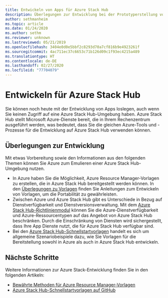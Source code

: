 ```yaml
---
title: Entwickeln von Apps für Azure Stack Hub
description: Überlegungen zur Entwicklung bei der Prototyperstellung von App in Azure Stack Hub mithilfe von Azure-Diensten.
author: sethmanheim
ms.topic: article
ms.date: 01/24/2020
ms.author: sethm
ms.reviewer: unknown
ms.lastreviewed: 05/21/2019
ms.openlocfilehash: 3404e0d0e5bbf2c8293d70a7cf816b9e4923261f
ms.sourcegitcommit: 4ac711ec37c6653c71b126d09c1f93ec4215a489
ms.translationtype: HT
ms.contentlocale: de-DE
ms.lasthandoff: 02/27/2020
ms.locfileid: "77704079"
---
```

# <a name="develop-for-azure-stack-hub"></a>Entwickeln für Azure Stack Hub

Sie können noch heute mit der Entwicklung von Apps loslegen, auch wenn Sie keinen Zugriff auf eine Azure Stack Hub-Umgebung haben. Azure Stack Hub stellt Microsoft Azure-Dienste bereit, die in Ihrem Rechenzentrum ausgeführt werden, was bedeutet, dass Sie die gleichen Azure-Tools und -Prozesse für die Entwicklung auf Azure Stack Hub verwenden können.

## <a name="development-considerations"></a>Überlegungen zur Entwicklung

Mit etwas Vorbereitung sowie den Informationen aus den folgenden Themen können Sie Azure zum Emulieren einer Azure Stack Hub-Umgebung nutzen.

* In Azure haben Sie die Möglichkeit, Azure Resource Manager-Vorlagen zu erstellen, die in Azure Stack Hub bereitgestellt werden können. In den [Überlegungen zu Vorlagen](azure-stack-develop-templates.md) finden Sie Anleitungen zum Entwickeln von Vorlagen, um die Portabilität zu gewährleisten.
* Zwischen Azure und Azure Stack Hub gibt es Unterschiede in Bezug auf Dienstverfügbarkeit und Dienstversionsverwaltung. Mit dem [Azure Stack Hub-Richtlinienmodul](azure-stack-policy-module.md) können Sie die Azure-Dienstverfügbarkeit und Azure-Ressourcentypen auf das Angebot von Azure Stack Hub beschränken. Durch die Einschränkung von Diensten wird sichergestellt, dass Ihre App Dienste nutzt, die für Azure Stack Hub verfügbar sind.
* Bei den [Azure Stack Hub-Schnellstartvorlagen](https://github.com/Azure/AzureStack-QuickStart-Templates) handelt es sich um allgemeine Szenariobeispiele dazu, wie Sie Vorlagen für die Bereitstellung sowohl in Azure als auch in Azure Stack Hub entwickeln.

## <a name="next-steps"></a>Nächste Schritte

Weitere Informationen zur Azure Stack-Entwicklung finden Sie in den folgenden Artikeln:

* [Bewährte Methoden für Azure Resource Manager-Vorlagen](azure-stack-develop-templates.md)
* [Azure Stack Hub-Schnellstartvorlagen auf GitHub](https://github.com/Azure/AzureStack-QuickStart-Templates)
